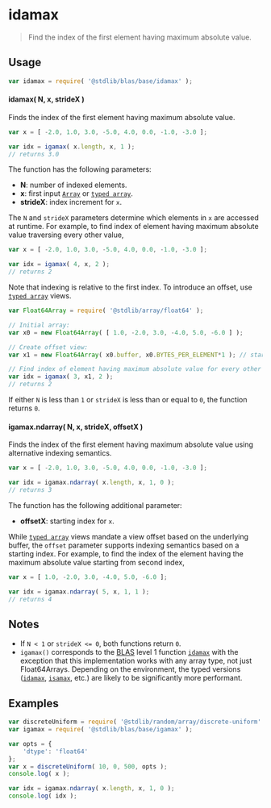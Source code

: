 <!--

@license Apache-2.0

Copyright (c) 2024 The Stdlib Authors.

Licensed under the Apache License, Version 2.0 (the "License");
you may not use this file except in compliance with the License.
You may obtain a copy of the License at

   http://www.apache.org/licenses/LICENSE-2.0

Unless required by applicable law or agreed to in writing, software
distributed under the License is distributed on an "AS IS" BASIS,
WITHOUT WARRANTIES OR CONDITIONS OF ANY KIND, either express or implied.
See the License for the specific language governing permissions and
limitations under the License.

-->

# idamax

> Find the index of the first element having maximum absolute value.

<section class="usage">

## Usage

```javascript
var idamax = require( '@stdlib/blas/base/idamax' );
```

#### idamax( N, x, strideX )

Finds the index of the first element having maximum absolute value.

```javascript
var x = [ -2.0, 1.0, 3.0, -5.0, 4.0, 0.0, -1.0, -3.0 ];

var idx = igamax( x.length, x, 1 );
// returns 3.0
```

The function has the following parameters:

-   **N**: number of indexed elements.
-   **x**: first input [`Array`][mdn-array] or [`typed array`][mdn-typed-array].
-   **strideX**: index increment for `x`.

The `N` and `strideX` parameters determine which elements in `x` are accessed at runtime. For example, to find index of element having maximum absolute value traversing every other value,

```javascript
var x = [ -2.0, 1.0, 3.0, -5.0, 4.0, 0.0, -1.0, -3.0 ];

var idx = igamax( 4, x, 2 );
// returns 2
```

Note that indexing is relative to the first index. To introduce an offset, use [`typed array`][mdn-typed-array] views.

<!-- eslint-disable stdlib/capitalized-comments -->

```javascript
var Float64Array = require( '@stdlib/array/float64' );

// Initial array:
var x0 = new Float64Array( [ 1.0, -2.0, 3.0, -4.0, 5.0, -6.0 ] );

// Create offset view:
var x1 = new Float64Array( x0.buffer, x0.BYTES_PER_ELEMENT*1 ); // start at 2nd element

// Find index of element having maximum absolute value for every other element...
var idx = igamax( 3, x1, 2 );
// returns 2
```

If either `N` is less than `1` or `strideX` is less than or equal to `0`, the function returns `0`.

#### igamax.ndarray( N, x, strideX, offsetX )

Finds the index of the first element having maximum absolute value using alternative indexing semantics.

```javascript
var x = [ -2.0, 1.0, 3.0, -5.0, 4.0, 0.0, -1.0, -3.0 ];

var idx = igamax.ndarray( x.length, x, 1, 0 );
// returns 3
```

The function has the following additional parameter:

-   **offsetX**: starting index for `x`.

While [`typed array`][mdn-typed-array] views mandate a view offset based on the underlying buffer, the `offset` parameter supports indexing semantics based on a starting index. For example, to find the index of the element having the maximum absolute value starting from second index,

```javascript
var x = [ 1.0, -2.0, 3.0, -4.0, 5.0, -6.0 ];

var idx = igamax.ndarray( 5, x, 1, 1 );
// returns 4
```

</section>

<!-- /.usage -->

<section class="notes">

## Notes

-   If `N < 1` or `strideX <= 0`, both functions return `0`.
-   `igamax()` corresponds to the [BLAS][blas] level 1 function [`idamax`][idamax] with the exception that this implementation works with any array type, not just Float64Arrays. Depending on the environment, the typed versions ([`idamax`][@stdlib/blas/base/idamax], [`isamax`][@stdlib/blas/base/isamax], etc.) are likely to be significantly more performant.

</section>

<!-- /.notes -->

<section class="examples">

## Examples

<!-- eslint no-undef: "error" -->

```javascript
var discreteUniform = require( '@stdlib/random/array/discrete-uniform' );
var igamax = require( '@stdlib/blas/base/igamax' );

var opts = {
    'dtype': 'float64'
};
var x = discreteUniform( 10, 0, 500, opts );
console.log( x );

var idx = igamax.ndarray( x.length, x, 1, 0 );
console.log( idx );
```

</section>

<!-- /.examples -->

<!-- Section for related `stdlib` packages. Do not manually edit this section, as it is automatically populated. -->

<section class="related">

</section>

<!-- /.related -->

<!-- Section for all links. Make sure to keep an empty line after the `section` element and another before the `/section` close. -->

<section class="links">

[blas]: http://www.netlib.org/blas

[idamax]: http://www.netlib.org/lapack/explore-html/de/da4/group__double__blas__level1.html

[mdn-array]: https://developer.mozilla.org/en-US/docs/Web/JavaScript/Reference/Global_Objects/Array

[mdn-typed-array]: https://developer.mozilla.org/en-US/docs/Web/JavaScript/Reference/Global_Objects/TypedArray

[@stdlib/blas/base/idamax]: https://github.com/stdlib-js/stdlib/tree/develop/lib/node_modules/%40stdlib/blas/base/idamax

[@stdlib/blas/base/isamax]: https://github.com/stdlib-js/stdlib/tree/develop/lib/node_modules/%40stdlib/blas/base/isamax

</section>

<!-- /.links -->
